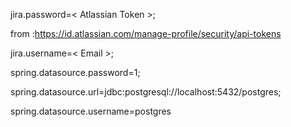 

jira.password=< Atlassian Token >;

from :https://id.atlassian.com/manage-profile/security/api-tokens

jira.username=< Email >;

spring.datasource.password=1;

spring.datasource.url=jdbc:postgresql://localhost:5432/postgres;

spring.datasource.username=postgres